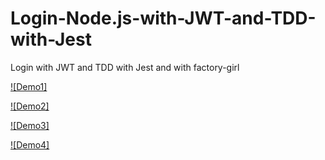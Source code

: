 # Login-Node.js-with-JWT-and-TDD-with-Jest

Login with JWT and TDD with Jest and with factory-girl

[![Demo1]](https://github.com/jhony2488/Login-Node.js-with-JWT-and-TDD-with-Jest/blob/master/demo/Grava%C3%A7%C3%A3o%20de%20Tela%202021-02-05%20%C3%A0s%2013.42.07.mov)

[![Demo2]](https://github.com/jhony2488/Login-Node.js-with-JWT-and-TDD-with-Jest/blob/master/demo/Grava%C3%A7%C3%A3o%20de%20Tela%202021-02-05%20%C3%A0s%2013.43.10.mov)

[![Demo3]](https://github.com/jhony2488/Login-Node.js-with-JWT-and-TDD-with-Jest/blob/master/demo/Grava%C3%A7%C3%A3o%20de%20Tela%202021-02-05%20%C3%A0s%2013.46.20.mov)

[![Demo4]](https://github.com/jhony2488/Login-Node.js-with-JWT-and-TDD-with-Jest/blob/master/demo/Grava%C3%A7%C3%A3o%20de%20Tela%202021-02-05%20%C3%A0s%2013.52.49.mov)
